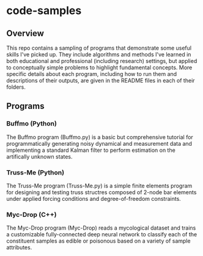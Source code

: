 # code-samples

## Overview

This repo contains a sampling of programs that demonstrate some useful skills I've picked up. They include algorithms and methods I've learned in both educational and professional (including research) settings, but applied to conceptually simple problems to highlight fundamental concepts. More specific details about each program, including how to run them and descriptions of their outputs, are given in the README files in each of their folders.

## Programs

### Buffmo (Python)

The Buffmo program (Buffmo.py) is a basic but comprehensive tutorial for programmatically generating noisy dynamical and measurement data and implementing a standard Kalman filter to perform estimation on the artifically unknown states.

### Truss-Me (Python)

The Truss-Me program (Truss-Me.py) is a simple finite elements program for designing and testing truss structres composed of 2-node bar elements under applied forcing conditions and degree-of-freedom constraints.

### Myc-Drop (C++)

The Myc-Drop program (Myc-Drop) reads a mycological dataset and trains a customizable fully-connected deep neural network to classify each of the constituent samples as edible or poisonous based on a variety of sample attributes.

